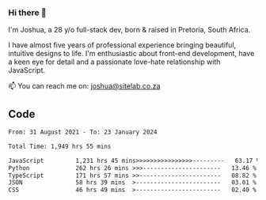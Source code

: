 ### Hi there 👋

I'm Joshua, a 28 y/o full-stack dev, born & raised in Pretoria, South Africa. 

I have almost five years of professional experience bringing beautiful, intuitive designs to life. I'm enthusiastic about front-end development, have a keen eye for detail and a passionate love-hate relationship with JavaScript.

📫 You can reach me on: joshua@sitelab.co.za

## **Code**

<!--START_SECTION:waka-->

```txt
From: 31 August 2021 - To: 23 January 2024

Total Time: 1,949 hrs 55 mins

JavaScript         1,231 hrs 45 mins>>>>>>>>>>>>>>>>---------   63.17 %
Python             262 hrs 26 mins >>>----------------------   13.46 %
TypeScript         171 hrs 57 mins >>-----------------------   08.82 %
JSON               58 hrs 39 mins  >------------------------   03.01 %
CSS                46 hrs 49 mins  >------------------------   02.40 %
```

<!--END_SECTION:waka-->
